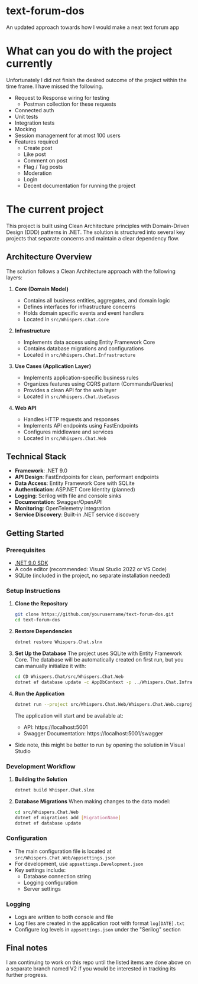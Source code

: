 # text-forum-dos
An updated approach towards how I would make a neat text forum app


# What can you do with the project currently

Unfortunately I did not finish the desired outcome of the project within the time frame.
I have missed the following.

- Request to Response wiring for testing
  - Postman collection for these requests
- Connected auth
- Unit tests
- Integration tests
- Mocking
- Session management for at most 100 users
- Features required
  - Create post
  - Like post
  - Comment on post
  - Flag / Tag posts
  - Moderation 
  - Login
  - Decent documentation for running the project
##

# The current project

This project is built using Clean Architecture principles with Domain-Driven Design (DDD) patterns in .NET. 
The solution is structured into several key projects that separate concerns and maintain a clear dependency flow.

## Architecture Overview

The solution follows a Clean Architecture approach with the following layers:

1. **Core (Domain Model)**
   - Contains all business entities, aggregates, and domain logic
   - Defines interfaces for infrastructure concerns
   - Holds domain specific events and event handlers
   - Located in `src/Whispers.Chat.Core`

2. **Infrastructure**
   - Implements data access using Entity Framework Core
   - Contains database migrations and configurations
   - Located in `src/Whispers.Chat.Infrastructure`

3. **Use Cases (Application Layer)**
   - Implements application-specific business rules
   - Organizes features using CQRS pattern (Commands/Queries)
   - Provides a clean API for the web layer
   - Located in `src/Whispers.Chat.UseCases`

4. **Web API**
   - Handles HTTP requests and responses
   - Implements API endpoints using FastEndpoints
   - Configures middleware and services
   - Located in `src/Whispers.Chat.Web`

## Technical Stack

- **Framework**: .NET 9.0
- **API Design**: FastEndpoints for clean, performant endpoints
- **Data Access**: Entity Framework Core with SQLite
- **Authentication**: ASP.NET Core Identity (planned)
- **Logging**: Serilog with file and console sinks
- **Documentation**: Swagger/OpenAPI
- **Monitoring**: OpenTelemetry integration
- **Service Discovery**: Built-in .NET service discovery

## Getting Started

### Prerequisites

- [.NET 9.0 SDK](https://dotnet.microsoft.com/download/dotnet/9.0)
- A code editor (recommended: Visual Studio 2022 or VS Code)
- SQLite (included in the project, no separate installation needed)

### Setup Instructions

1. **Clone the Repository**
   ```bash
   git clone https://github.com/yourusername/text-forum-dos.git
   cd text-forum-dos
   ```

2. **Restore Dependencies**
   ```bash
   dotnet restore Whispers.Chat.slnx
   ```

3. **Set Up the Database**
   The project uses SQLite with Entity Framework Core. The database will be automatically created on first run, but you can manually initialize it with:
   ```bash
   cd CD Whispers.Chat/src/Whispers.Chat.Web
   dotnet ef database update -c AppDbContext -p ../Whispers.Chat.Infrastructure/Whispers.Chat.Infrastructure.csproj -s Whispers.Chat.Web.csproj
   ```

4. **Run the Application**
   ```bash
   dotnet run --project src/Whispers.Chat.Web/Whispers.Chat.Web.csproj
   ```
   The application will start and be available at:
   - API: https://localhost:5001
   - Swagger Documentation: https://localhost:5001/swagger

- Side note, this might be better to run by opening the solution in Visual Studio

### Development Workflow

1. **Building the Solution**
   ```bash
   dotnet build Whisper.Chat.slnx
   ```

2. **Database Migrations**
   When making changes to the data model:
   ```bash
   cd src/Whispers.Chat.Web
   dotnet ef migrations add [MigrationName]
   dotnet ef database update
   ```

### Configuration

- The main configuration file is located at `src/Whispers.Chat.Web/appsettings.json`
- For development, use `appsettings.Development.json`
- Key settings include:
  - Database connection string
  - Logging configuration
  - Server settings

### Logging

- Logs are written to both console and file
- Log files are created in the application root with format `log[DATE].txt`
- Configure log levels in `appsettings.json` under the "Serilog" section

## Final notes

I am continuing to work on this repo until the listed items are done above on a separate branch named V2 if you would
be interested in tracking its further progress.

